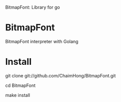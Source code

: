 BitmapFont: Library for go

BitmapFont
==========

BitmapFont interpreter with Golang

Install
================
git clone git://github.com/ChaimHong/BitmapFont.git

cd BitmapFont

make install
